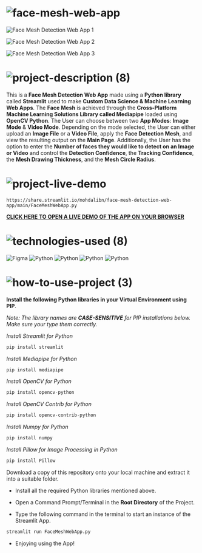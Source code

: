 <!-- Project Name -->
# ![face-mesh-web-app](https://user-images.githubusercontent.com/95453430/158625606-4b484459-73f2-4773-8846-23348383f592.svg)


<!-- Project Images -->
![Face Mesh Detection Web App 1](https://user-images.githubusercontent.com/95453430/158636119-eabcc433-7cba-4cd6-ae6c-69692b6b6727.png)

![Face Mesh Detection Web App 2](https://user-images.githubusercontent.com/95453430/158636132-05774051-f6c9-4642-a347-39052f9157e4.png)

![Face Mesh Detection Web App 3](https://user-images.githubusercontent.com/95453430/158636139-6b47314a-380f-4a29-ab11-195bfbb30922.png)


<!-- Project Description -->
# ![project-description (8)](https://user-images.githubusercontent.com/95453430/158625616-34ef2ded-cb7b-41de-9527-13d83bfc2d42.svg)

This is a **Face Mesh Detection Web App** made using a **Python library** called **Streamlit** used to make **Custom Data Science & Machine Learning Web Apps**. The **Face Mesh** is achieved through the **Cross-Platform Machine Learning Solutions Library called Mediapipe** loaded using **OpenCV Python**. The User can choose between two **App Modes**: **Image Mode** & **Video Mode**. Depending on the mode selected, the User can either upload an **Image File** or a **Video File**, apply the **Face Detection Mesh**, and view the resulting output on the **Main Page**. Additionally, the User has the option to enter the **Number of faces they would like to detect on an Image or Video** and control the **Detection Confidence**, the **Tracking Confidence**, the **Mesh Drawing Thickness**, and the **Mesh Circle Radius**.

<!-- Project Live Demo -->
# ![project-live-demo](https://user-images.githubusercontent.com/95453430/158626432-a6f3787d-f160-4ebd-aa1b-2526820dd408.svg)

```
https://share.streamlit.io/mohdalibn/face-mesh-detection-web-app/main/FaceMeshWebApp.py

```

<a href="https://share.streamlit.io/mohdalibn/face-mesh-detection-web-app/main/FaceMeshWebApp.py" target="_blank"> **CLICK HERE TO OPEN A LIVE DEMO OF THE APP ON YOUR BROWSER** </a>

<!-- Project Tech Stack -->
# ![technologies-used (8)](https://user-images.githubusercontent.com/95453430/158625632-5dd17f18-4870-4da3-953d-370961aee487.svg)

![Figma](https://img.shields.io/badge/figma-%23F24E1E.svg?style=for-the-badge&logo=figma&logoColor=white)
![Python](https://img.shields.io/badge/python-3670A0?style=for-the-badge&logo=python&logoColor=ffdd54)
![Python](https://img.shields.io/badge/OpenCV-3670A0?style=for-the-badge&logo=python&logoColor=ffdd54)
![Python](https://img.shields.io/badge/Mediapipe-3670A0?style=for-the-badge&logo=python&logoColor=ffdd54)
![Python](https://img.shields.io/badge/Streamlit-3670A0?style=for-the-badge&logo=python&logoColor=ffdd54)

<!-- How To Use Project -->
# ![how-to-use-project (3)](https://user-images.githubusercontent.com/95453430/158625638-9061d2df-34f4-48e3-8f70-0ce7f44d25b0.svg)


**Install the following Python libraries in your Virtual Environment using PIP**.

*Note: The library names are **CASE-SENSITIVE** for PIP installations below. Make sure your type them correctly.*

*Install Streamlit for Python*
```Python
pip install streamlit
```

*Install Mediapipe for Python*
```Python
pip install mediapipe
```

*Install OpenCV for Python*
```Python
pip install opencv-python
```

*Install OpenCV Contrib for Python*
```Python
pip install opencv-contrib-python
```

*Install Numpy for Python*
```Python
pip install numpy
```

*Install Pillow for Image Processing in Python*
```Python
pip install Pillow
```

Download a copy of this repository onto your local machine and extract it into a suitable folder.
- Install all the required Python libraries mentioned above.

- Open a Command Prompt/Terminal in the **Root Directory** of the Project.
- Type the following command in the terminal to start an instance of the Streamlit App.
```Python
streamlit run FaceMeshWebApp.py
```

- Enjoying using the App!
